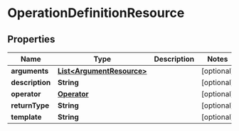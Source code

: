
# OperationDefinitionResource

## Properties
Name | Type | Description | Notes
------------ | ------------- | ------------- | -------------
**arguments** | [**List&lt;ArgumentResource&gt;**](ArgumentResource.md) |  |  [optional]
**description** | **String** |  |  [optional]
**operator** | [**Operator**](Operator.md) |  |  [optional]
**returnType** | **String** |  |  [optional]
**template** | **String** |  |  [optional]



